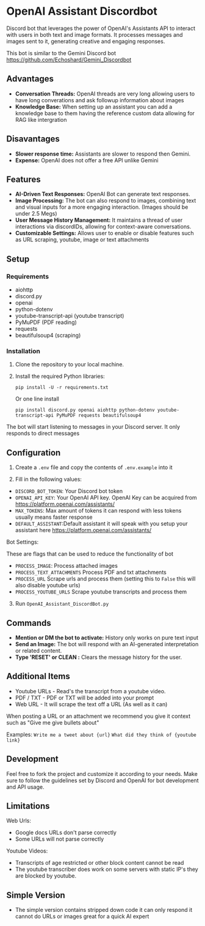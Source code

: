 
# OpenAI Assistant Discordbot

 Discord bot that leverages the power of OpenAI's Assistants API to interact with users in both text and image formats. It processes messages and images sent to it, generating creative and engaging responses. 

This bot is similar to the Gemini Discord bot https://github.com/Echoshard/Gemini_Discordbot

## Advantages
- **Conversation Threads:** OpenAI threads are very long allowing users to have long converations and ask followup information about images
- **Knowledge Base:** When setting up an assistant you can add a knowledge base to them having the reference custom data allowing for RAG like intergration

## Disavantages
- **Slower response time:** Assistants are slower to respond then Gemini. 
- **Expense:** OpenAI does not offer a free API unlike Gemini

## Features

- **AI-Driven Text Responses:** OpenAI Bot can generate text responses.
- **Image Processing:** The bot can also respond to images, combining text and visual inputs for a more engaging interaction. (Images should be under 2.5 Megs)
- **User Message History Management:** It maintains a thread of user interactions via discordIDs, allowing for context-aware conversations.
- **Customizable Settings:** Allows user to enable or disable features such as URL scraping, youtube, image or text attachments

## Setup

### Requirements

- aiohttp
- discord.py
- openai
- python-dotenv
- youtube-transcript-api (youtube transcript)
- PyMuPDF (PDF reading)
- requests
- beautifulsoup4 (scraping)


### Installation

1. Clone the repository to your local machine.
2. Install the required Python libraries:

   ```
   pip install -U -r requirements.txt
   ```
   Or one line install
   ```
   pip install discord.py openai aiohttp python-dotenv youtube-transcript-api PyMuPDF requests beautifulsoup4
   ```
   
The bot will start listening to messages in your Discord server. It only responds to direct messages

## Configuration

1. Create a `.env` file and copy the contents of `.env.example` into it

2. Fill in the following values:

- `DISCORD_BOT_TOKEN`: Your Discord bot token
- `OPENAI_API_KEY`: Your OpenAI API key. OpenAI Key can be acquired from https://platform.openai.com/assistants/
- `MAX_TOKENS`: Max amount of tokens it can respond with less tokens usually means faster response
- `DEFAULT_ASSISTANT`:Default assistant it will speak with you setup your assistant here https://platform.openai.com/assistants/

Bot Settings:

These are flags that can be used to reduce the functionality of bot

- `PROCESS_IMAGE`: Process attached images
- `PROCESS_TEXT_ATTACHMENTS` Process PDF and txt attachments
- `PROCESS_URL` Scrape urls and process them (setting this to `False` this will also disable youtube urls)
- `PROCESS_YOUTUBE_URLS` Scrape youtube transcripts and process them 

3. Run `OpenAI_Assistant_DiscordBot.py`


## Commands

- **Mention or DM the bot to activate:** History only works on pure text input
- **Send an Image:** The bot will respond with an AI-generated interpretation or related content.
- **Type 'RESET' or CLEAN :** Clears the message history for the user.

## Additional Items 

- Youtube URLs - Read's the transcript from a youtube video.
- PDF / TXT - PDF or TXT will be added into your prompt
- Web URL - It will scrape the text off a URL (As well as it can)

When posting a URL or an attachment we recommend you give it context such as "Give me give bullets about"

Examples:
`Write me a tweet about {url}`
`What did they think of {youtube link}`

## Development

Feel free to fork the project and customize it according to your needs. Make sure to follow the guidelines set by Discord and OpenAI for bot development and API usage.

## Limitations

Web Urls: 
- Google docs URLs don't parse correctly
- Some URLs will not parse correctly 

Youtube Videos:

- Transcripts of age restricted or other block content cannot be read
- The youtube transcriber does work on some servers with static IP's they are blocked by youtube.

## Simple Version

- The simple version contains stripped down code it can only respond it cannot do URLs or images great for a quick AI expert
